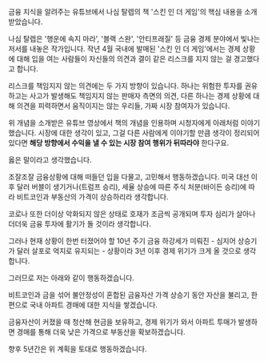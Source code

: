 금융 지식을 알려주는 유튜브에서 나심 탈렙의 책 '스킨 인 더 게임'의 핵심 내용을 소개받았습니다.

나심 탈렙은 '행운에 속지 마라', '블랙 스완', '안티프래질' 등 금융 경제 분야에서 빛나는 저서를 내놓은 작가입니다. 작년 4월 국내에 발매된 '스킨 인 더 게임'에서는 경제 상황에 대해 입을 여는 사람들이 자신들의 의견과 결이 같은 리스크를 지지 않는 걸 경고했다고 합니다.

리스크를 책임지지 않는 의견에는 두 가지 방향이 있습니다.
하나는 위험한 투자를 권유하고는 사고가 발생해도 책임지지 않는 판매자 측면의 의견,
다른 하나는 경제 상황에 대해 의견을 피력하면서 움직이지는 않는 우리들, 가짜 시장 참여자가 있습니다.

위 개념을 소개받은 유튜브 영상에서 책의 개념을 인용하며 시청자에게 아래처럼 이야기했습니다.
시장에 대한 생각이 있고, 그걸 다른 사람에게 이야기할 만큼 생각이 정리되어 있다면 **해당 방향에서 수익을 낼 수 있는 시장 참여 행위가 뒤따라야** 한다구요.

옳은 말이라고 생각했습니다.

조잘조잘 금융상황에 대해 떠들던 입을 다물고, 고민해서 행동하겠습니다.
미국 대선 이후 달러 버블이 생기거나(트럼프 승리), 세율 상승에 따른 주식 처분(바이든 승리)에 따라 비트코인과 부동산의 가격이 상승하리라 생각합니다.

코로나 또한 더이상 악화되지 않은 상태로 호재가 조금씩 공개되며 투자 심리가 살아나 더더욱 금융 투자에 활기가 돌 것이라 생각합니다.

그러나 현재 상황이 한번 터졌어야 할 10년 주기 금융 하강세가 미뤄진 - 심지어 상승기가 달러 살포로 억지로 유지되는 - 상황이라 3년 이후 경제 위기가 크게 올 것으로 생각합니다.

그러므로 저는 아래와 같이 행동하겠습니다.

비트코인과 금을 섞어 불안정성이 혼합된 금융자산 가격 상승기 동안 자산을 불리고,
한편으로 국내 아파트 경매에 대한 지식을 쌓겠습니다.

금융자산이 커졌을 때 청산해 현금을 보유하고,
경제 위기가 와서 아파트 투매가 발생하면 경매를 통해 더욱 낮은 가격으로 부동산을 확보하겠습니다.

향후 5년간은 위 계획을 토대로 행동하겠습니다.